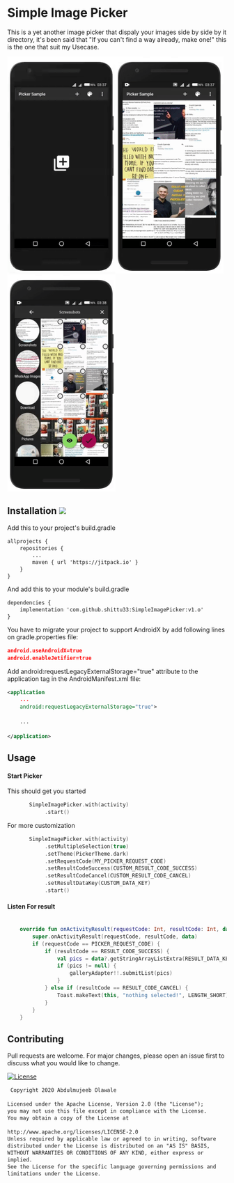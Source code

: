 # Simple Image Picker
This is a yet another image picker that dispaly your images side by side by it directory, it's been said that "If you can't find a way already, make one!" this is the one that suit my Usecase.

![alt text](https://github.com/shittu33/SimpleImagePicker/blob/master/picker_1.gif?raw=true)![alt text](https://github.com/shittu33/SimpleImagePicker/blob/master/picker_2gif.gif?raw=true)![alt text](https://github.com/shittu33/SimpleImagePicker/blob/master/picker3-gif.gif?raw=true)

## Installation [![](https://jitpack.io/v/shittu33/SimpleImagePicker.svg)](https://jitpack.io/#shittu33/SimpleImagePicker)

Add this to your project's build.gradle
```
allprojects {
	repositories {
		...
		maven { url 'https://jitpack.io' }
	}
}
```

And add this to your module's build.gradle

```
dependencies {
	implementation 'com.github.shittu33:SimpleImagePicker:v1.o'
}
  ```
You have to migrate your project to support AndroidX by add following lines on gradle.properties file:
```Json
android.useAndroidX=true
android.enableJetifier=true
```
Add android:requestLegacyExternalStorage="true" attribute to the application tag in the AndroidManifest.xml file:
```xml
<application
    ...
    android:requestLegacyExternalStorage="true">

    ...

</application>
```

## Usage

#### Start Picker
This should get you started
```kotlin
       SimpleImagePicker.with(activity)
            .start()
```
For more customization

```kotlin
       SimpleImagePicker.with(activity)
            .setMultipleSelection(true)
            .setTheme(PickerTheme.dark)
            .setRequestCode(MY_PICKER_REQUEST_CODE)
            .setResultCodeSuccess(CUSTOM_RESULT_CODE_SUCCESS)
            .setResultCodeCancel(CUSTOM_RESULT_CODE_CANCEL)
            .setResultDataKey(CUSTOM_DATA_KEY)
            .start()
```

#### Listen For result
```Kotlin

    override fun onActivityResult(requestCode: Int, resultCode: Int, data: Intent?) {
        super.onActivityResult(requestCode, resultCode, data)
        if (requestCode == PICKER_REQUEST_CODE) {
            if (resultCode == RESULT_CODE_SUCCESS) {
                val pics = data?.getStringArrayListExtra(RESULT_DATA_KEY)
                if (pics != null) {
                    galleryAdapter!!.submitList(pics)
                }
            } else if (resultCode == RESULT_CODE_CANCEL) {
                Toast.makeText(this, "nothing selected!", LENGTH_SHORT).show()
            }
        }
    }
```

## Contributing
Pull requests are welcome. For major changes, please open an issue first to discuss what you would like to change.

[![License](https://img.shields.io/badge/License-Apache%202.0-blue.svg)](https://opensource.org/licenses/Apache-2.0)

```
 Copyright 2020 Abdulmujeeb Olawale

Licensed under the Apache License, Version 2.0 (the "License");
you may not use this file except in compliance with the License.
You may obtain a copy of the License at

http://www.apache.org/licenses/LICENSE-2.0
Unless required by applicable law or agreed to in writing, software
distributed under the License is distributed on an "AS IS" BASIS,
WITHOUT WARRANTIES OR CONDITIONS OF ANY KIND, either express or implied.
See the License for the specific language governing permissions and
limitations under the License.
```
